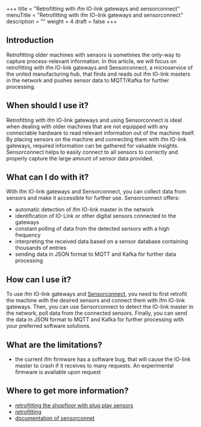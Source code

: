 +++
title = "Retrofitting with ifm IO-link gateways and sensorconnect"
menuTitle = "Retrofitting with ifm IO-link gateways and sensorconnect"
description = ""
weight = 4
draft = false
+++

## Introduction

Retrofitting older machines with sensors is sometimes the only-way to capture process-relevant information.
In this article, we will focus on retrofitting with ifm IO-link gateways and Sensorconnect, a microservice of the 
united manufacturing hub, that finds and reads out ifm IO-link masters in the network and pushes sensor data to 
MQTT/Kafka for further processing.

## When should I use it?

Retrofitting with ifm IO-link gateways and using Sensorconnect is ideal when dealing with older machines that are not
equipped with any connectable hardware to read relevant information out of the machine itself. By placing sensors on 
the machine and connecting them with ifm IO-link gateways, required information can be gathered for valuable
insights. Sensorconnect helps to easily connect to all sensors to correctly and properly capture the large 
amount of sensor data provided.

## What can I do with it?

With ifm IO-link gateways and Sensorconnect, you can collect data from sensors and make it accessible for further use. 
Sensorconnect offers: 
- automatic detection of ifm IO-link master in the network
- identification of IO-Link or other digital sensors connected to the gateways
- constant polling of data from the detected sensors with a high frequency
- interpreting the received data based on a sensor database containing thousands of entries
- sending data in JSON format to MQTT and Kafka for further data processing


## How can I use it?

To use ifm IO-link gateways and [Sensorconnect](/docs/architecture/microservices/core/sensorconnect/), you need to first
retrofit the machine with the desired sensors and connect them with ifm IO-link gateways. Then, you can use 
Sensorconnect to detect the IO-link master in the network, poll data from the connected sensors. Finally, you can send
the data in JSON format to MQTT and Kafka for further processing with your preferred software solutions.

## What are the limitations?

- the current ifm firmware has a software bug, that will cause the IO-link master to crash if it receives to many requests.
  An experimental firmware is available upon request

## Where to get more information?

- [retrofitting the shopfloor with plug play sensors](https://learn.umh.app/blog/connectivity-retrofitting-the-shopfloor-with-plug-play-sensors/)
- [retrofitting](https://learn.umh.app/lesson/introduction-into-it-ot-retrofitting/)
- [documentation of sensorconnet](/docs/architecture/microservices/core/sensorconnect/)